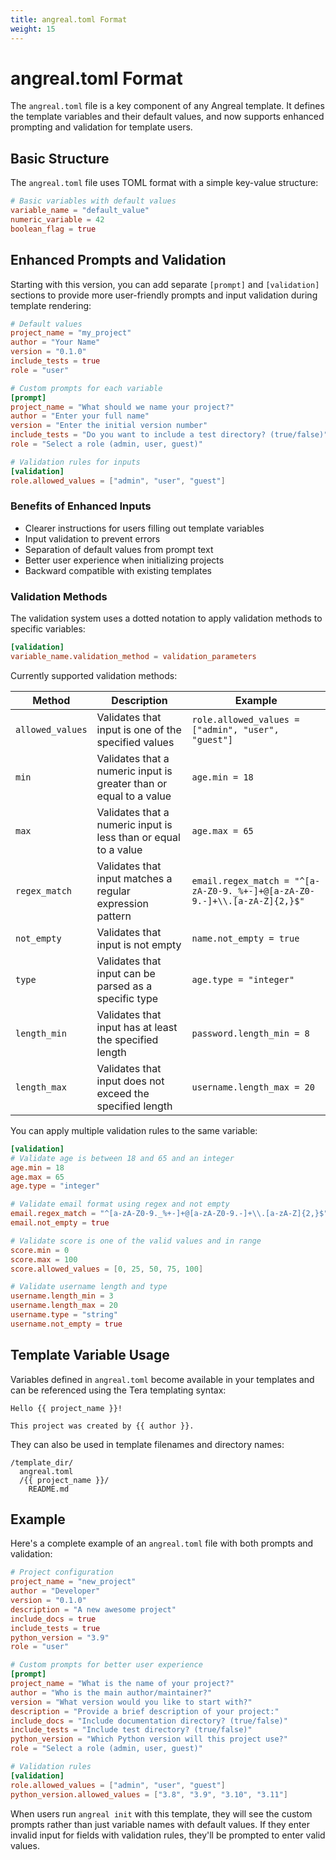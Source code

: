 ```yaml
---
title: angreal.toml Format
weight: 15
---
```


# angreal.toml Format

The `angreal.toml` file is a key component of any Angreal template. It defines the template variables and their default values, and now supports enhanced prompting and validation for template users.

## Basic Structure

The `angreal.toml` file uses TOML format with a simple key-value structure:

```toml
# Basic variables with default values
variable_name = "default_value"
numeric_variable = 42
boolean_flag = true
```

## Enhanced Prompts and Validation

Starting with this version, you can add separate `[prompt]` and `[validation]` sections to provide more user-friendly prompts and input validation during template rendering:

```toml
# Default values
project_name = "my_project"
author = "Your Name"
version = "0.1.0"
include_tests = true
role = "user"

# Custom prompts for each variable
[prompt]
project_name = "What should we name your project?"
author = "Enter your full name"
version = "Enter the initial version number"
include_tests = "Do you want to include a test directory? (true/false)"
role = "Select a role (admin, user, guest)"

# Validation rules for inputs
[validation]
role.allowed_values = ["admin", "user", "guest"]
```

### Benefits of Enhanced Inputs

- Clearer instructions for users filling out template variables
- Input validation to prevent errors
- Separation of default values from prompt text
- Better user experience when initializing projects
- Backward compatible with existing templates

### Validation Methods

The validation system uses a dotted notation to apply validation methods to specific variables:

```toml
[validation]
variable_name.validation_method = validation_parameters
```

Currently supported validation methods:

| Method | Description | Example |
|--------|-------------|---------|
| `allowed_values` | Validates that input is one of the specified values | `role.allowed_values = ["admin", "user", "guest"]` |
| `min` | Validates that a numeric input is greater than or equal to a value | `age.min = 18` |
| `max` | Validates that a numeric input is less than or equal to a value | `age.max = 65` |
| `regex_match` | Validates that input matches a regular expression pattern | `email.regex_match = "^[a-zA-Z0-9._%+-]+@[a-zA-Z0-9.-]+\\.[a-zA-Z]{2,}$"` |
| `not_empty` | Validates that input is not empty | `name.not_empty = true` |
| `type` | Validates that input can be parsed as a specific type | `age.type = "integer"` |
| `length_min` | Validates that input has at least the specified length | `password.length_min = 8` |
| `length_max` | Validates that input does not exceed the specified length | `username.length_max = 20` |

You can apply multiple validation rules to the same variable:

```toml
[validation]
# Validate age is between 18 and 65 and an integer
age.min = 18
age.max = 65
age.type = "integer"

# Validate email format using regex and not empty
email.regex_match = "^[a-zA-Z0-9._%+-]+@[a-zA-Z0-9.-]+\\.[a-zA-Z]{2,}$"
email.not_empty = true

# Validate score is one of the valid values and in range
score.min = 0
score.max = 100
score.allowed_values = [0, 25, 50, 75, 100]

# Validate username length and type
username.length_min = 3
username.length_max = 20
username.type = "string"
username.not_empty = true
```

## Template Variable Usage

Variables defined in `angreal.toml` become available in your templates and can be referenced using the Tera templating syntax:

```
Hello {{ project_name }}!

This project was created by {{ author }}.
```

They can also be used in template filenames and directory names:

```
/template_dir/
  angreal.toml
  /{{ project_name }}/
    README.md
```

## Example

Here's a complete example of an `angreal.toml` file with both prompts and validation:

```toml
# Project configuration
project_name = "new_project"
author = "Developer"
version = "0.1.0"
description = "A new awesome project"
include_docs = true
include_tests = true
python_version = "3.9"
role = "user"

# Custom prompts for better user experience
[prompt]
project_name = "What is the name of your project?"
author = "Who is the main author/maintainer?"
version = "What version would you like to start with?"
description = "Provide a brief description of your project:"
include_docs = "Include documentation directory? (true/false)"
include_tests = "Include test directory? (true/false)"
python_version = "Which Python version will this project use?"
role = "Select a role (admin, user, guest)"

# Validation rules
[validation]
role.allowed_values = ["admin", "user", "guest"]
python_version.allowed_values = ["3.8", "3.9", "3.10", "3.11"]
```

When users run `angreal init` with this template, they will see the custom prompts rather than just variable names with default values. If they enter invalid input for fields with validation rules, they'll be prompted to enter valid values.
